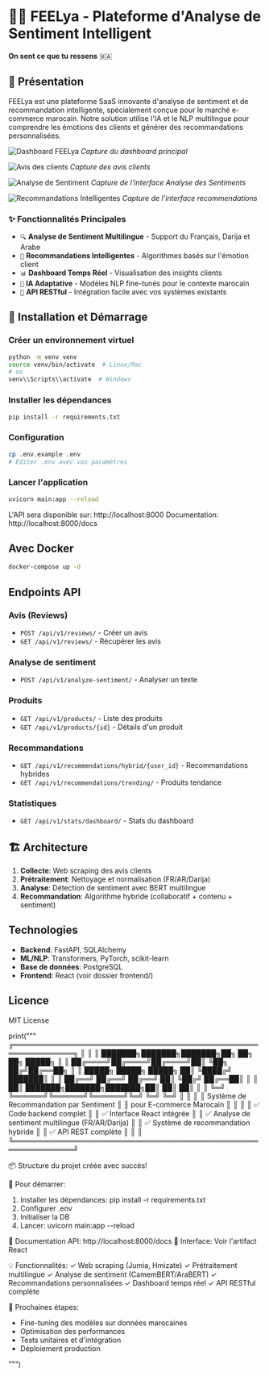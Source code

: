 # 🤖💜 FEELya - Plateforme d'Analyse de Sentiment Intelligent

**On sent ce que tu ressens** 🇲🇦

## 🎯 Présentation

FEELya est une plateforme SaaS innovante d'analyse de sentiment et de recommandation intelligente, spécialement conçue pour le marché e-commerce marocain. Notre solution utilise l'IA et le NLP multilingue pour comprendre les émotions des clients et générer des recommandations personnalisées.

![Dashboard FEELya](./images/dashboard.png)
*Capture du dashboard principal*

![Avis des clients](./images/avis-clients.png)
*Capture des avis clients*

![Analyse de Sentiment](./images/analyse.png)
*Capture de l'interface Analyse des Sentiments*

![Recommandations Intelligentes](./images/recommendations.png)
*Capture de l'interface recommendations*

### ✨ Fonctionnalités Principales

- `🔍` **Analyse de Sentiment Multilingue** - Support du Français, Darija et Arabe
- `🎯` **Recommandations Intelligentes** - Algorithmes basés sur l'émotion client
- `📊` **Dashboard Temps Réel** - Visualisation des insights clients
- `🤖` **IA Adaptative** - Modèles NLP fine-tunés pour le contexte marocain
- `🚀` **API RESTful** - Intégration facile avec vos systèmes existants

## 🚀 Installation et Démarrage

### Créer un environnement virtuel
```bash
python -m venv venv
source venv/bin/activate  # Linux/Mac
# ou
venv\\Scripts\\activate  # Windows
```

### Installer les dépendances
```bash
pip install -r requirements.txt
```

### Configuration
```bash
cp .env.example .env
# Éditer .env avec vos paramètres
```

### Lancer l'application
```bash
uvicorn main:app --reload
```

L'API sera disponible sur: http://localhost:8000
Documentation: http://localhost:8000/docs

## Avec Docker

```bash
docker-compose up -d
```

## Endpoints API

### Avis (Reviews)
- `POST /api/v1/reviews/` - Créer un avis
- `GET /api/v1/reviews/` - Récupérer les avis

### Analyse de sentiment
- `POST /api/v1/analyze-sentiment/` - Analyser un texte

### Produits
- `GET /api/v1/products/` - Liste des produits
- `GET /api/v1/products/{id}` - Détails d'un produit

### Recommandations
- `GET /api/v1/recommendations/hybrid/{user_id}` - Recommandations hybrides
- `GET /api/v1/recommendations/trending/` - Produits tendance

### Statistiques
- `GET /api/v1/stats/dashboard/` - Stats du dashboard

## 🏗️ Architecture

1. **Collecte**: Web scraping des avis clients
2. **Prétraitement**: Nettoyage et normalisation (FR/AR/Darija)
3. **Analyse**: Détection de sentiment avec BERT multilingue
4. **Recommandation**: Algorithme hybride (collaboratif + contenu + sentiment)

## Technologies

- **Backend**: FastAPI, SQLAlchemy
- **ML/NLP**: Transformers, PyTorch, scikit-learn
- **Base de données**: PostgreSQL
- **Frontend**: React (voir dossier frontend/)

## Licence

MIT License

print("""
╔══════════════════════════════════════════════════════════════╗
║                                                              ║
║  ███████╗███████╗███████╗██╗  ██╗   ██╗ █████╗              ║
║  ██╔════╝██╔════╝██╔════╝██║  ╚██╗ ██╔╝██╔══██╗             ║
║  █████╗  █████╗  █████╗  ██║   ╚████╔╝ ███████║             ║
║  ██╔══╝  ██╔══╝  ██╔══╝  ██║    ╚██╔╝  ██╔══██║             ║
║  ██║     ███████╗███████╗███████╗██║   ██║  ██║             ║
║  ╚═╝     ╚══════╝╚══════╝╚══════╝╚═╝   ╚═╝  ╚═╝             ║
║                                                              ║
║  Système de Recommandation par Sentiment                    ║
║  pour E-commerce Marocain                                   ║
║                                                              ║
║  ✅ Code backend complet                                     ║
║  ✅ Interface React intégrée                                 ║
║  ✅ Analyse de sentiment multilingue (FR/AR/Darija)         ║
║  ✅ Système de recommandation hybride                        ║
║  ✅ API REST complète                                        ║
║                                                              ║
╚══════════════════════════════════════════════════════════════╝

📦 Structure du projet créée avec succès!

🚀 Pour démarrer:
   1. Installer les dépendances: pip install -r requirements.txt
   2. Configurer .env
   3. Initialiser la DB
   4. Lancer: uvicorn main:app --reload

📖 Documentation API: http://localhost:8000/docs
🎨 Interface: Voir l'artifact React

💡 Fonctionnalités:
   ✓ Web scraping (Jumia, Hmizate)
   ✓ Prétraitement multilingue
   ✓ Analyse de sentiment (CamemBERT/AraBERT)
   ✓ Recommandations personnalisées
   ✓ Dashboard temps réel
   ✓ API RESTful complète

🔧 Prochaines étapes:
   - Fine-tuning des modèles sur données marocaines
   - Optimisation des performances
   - Tests unitaires et d'intégration
   - Déploiement production

""")